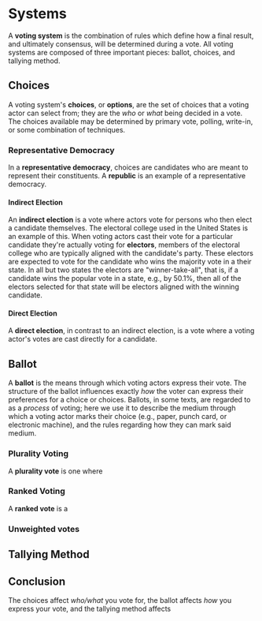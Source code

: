 Systems
=======
A **voting system** is the combination of rules which define how a final result,
and ultimately consensus, will be determined during a vote.  All voting systems
are composed of three important pieces: ballot, choices, and tallying method.

Choices
-------
A voting system's **choices**, or **options**, are the set of choices that a
voting actor can select from; they are the *who* or *what* being decided in a
vote. The choices available may be determined by primary vote, polling,
write-in, or some combination of techniques. 

### Representative Democracy
In a **representative democracy**, choices are candidates who are meant to
represent their constituents. A **republic** is an example of a representative
democracy.

#### Indirect Election
An **indirect election** is a vote where actors vote for persons who then elect
a candidate themselves. The electoral college used in the United States is an
example of this. When voting actors cast their vote for a particular candidate
they're actually voting for **electors**, members of the electoral college who
are typically aligned with the candidate's party. These electors are expected to
vote for the candidate who wins the majority vote in a their state. In all but
two states the electors are "winner-take-all", that is, if a candidate wins the
popular vote in a state, e.g., by 50.1%, then all of the electors selected for
that state will be electors aligned with the winning candidate.

#### Direct Election
A **direct election**, in contrast to an indirect election, is a vote where a
voting actor's votes are cast directly for a candidate.



Ballot
------
A **ballot** is the means through which voting actors express their vote. The
structure of the ballot influences exactly *how* the voter can express their
preferences for a choice or choices. Ballots, in some texts, are regarded to as
a *process* of voting; here we use it to describe the medium through which a
voting actor marks their choice (e.g., paper, punch card, or electronic
machine), and the rules regarding how they can mark said medium.

### Plurality Voting
A **plurality vote** is one where

### 

### Ranked Voting
A **ranked vote** is a 

### Unweighted votes



Tallying Method
---------------

Conclusion
----------
The choices affect *who/what* you vote for, the ballot affects *how* you express
your vote, and the tallying method affects 
